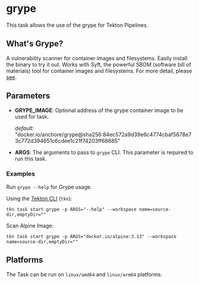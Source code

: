 # grype

This task allows the use of the grype for Tekton Pipelines.
## What's Grype?

A vulnerability scanner for container images and filesystems. Easily install the binary to try it out. Works with Syft, the powerful SBOM (software bill of materials) tool for container images and filesystems.
For more detail, please [see](https://github.com/anchore/grype).

## Parameters

* **GRYPE_IMAGE**: Optional address of the grype container image to be used for task.

  _default_: "docker.io/anchore/grype@sha256:84ec572a9d39e6c4774cbaf5678e73c772d394651c6cdee1c21f74203ff68685"

* **ARGS**: The arguments to pass to `grype` CLI. This parameter is required to run this task.

### Examples

Run `grype --help` for Grype usage.

Using the [Tekton CLI](https://github.com/tektoncd/cli/blob/main/docs/cmd/tkn_task_start.md) (`tkn`):

```shell
tkn task start grype -p ARGS="--help" --workspace name=source-dir,emptyDir=""
```

Scan Alpine Image:

```shell
tkn task start grype -p ARGS="docker.io/alpine:3.13" --workspace name=source-dir,emptyDir=""
```

## Platforms

The Task can be run on `linux/amd64` and `linux/arm64` platforms.

